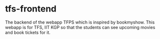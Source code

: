 # tfs-frontend
The backend of the webapp TFPS which is inspired by bookmyshow. This webapp is for TFS, IIT KGP so that the students can see upcoming movies and book tickets for it.
